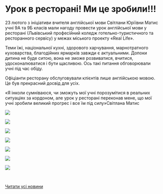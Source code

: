 # Урок в ресторані! Ми це зробили!!!

23 лютого з ініціативи вчителя англійської мови Світлани Юріївни Матис учні 9А та 9Б класів мали нагоду провести урок англійської мови у ресторані (Львівський професійний коледж готельно-туристичного та ресторанного сервісу) у межах міського проекту «Real Life».

Теми їжі, національної кухні, здорового харчування, марнотратного куховарства, благодійних ярмарків завжди є актуальними. Допоки дитина не буде ситою, вона не зможе розвиватися, вчитися, удосконалюватися і бути щасливою. Ось такі питання обговорювали учні під час обіду.

Офіціанти ресторану обслуговували клієнтів лише англійською мовою. Це був прекрасний досвід для усіх.

«Я інколи сумніваюся, чи зможуть мої учні порозумітися в реальних ситуаціях за кордоном, але урок у ресторані переконав мене, що мої учні зробили великий прогрес і все їм під силу»Світлана Матис

![](/images/blog/урок-в-ресторані-ми-це-зробили/3.jpg)

![](/images/blog/урок-в-ресторані-ми-це-зробили/6.jpg)

![](/images/blog/урок-в-ресторані-ми-це-зробили/2.jpg)

![](/images/blog/урок-в-ресторані-ми-це-зробили/1.jpg)

![](/images/blog/урок-в-ресторані-ми-це-зробили/5.jpg)

![](/images/blog/урок-в-ресторані-ми-це-зробили/4.jpg)

![](/images/blog/урок-в-ресторані-ми-це-зробили/7.jpg)

 

[Читати усі новини](/news)
